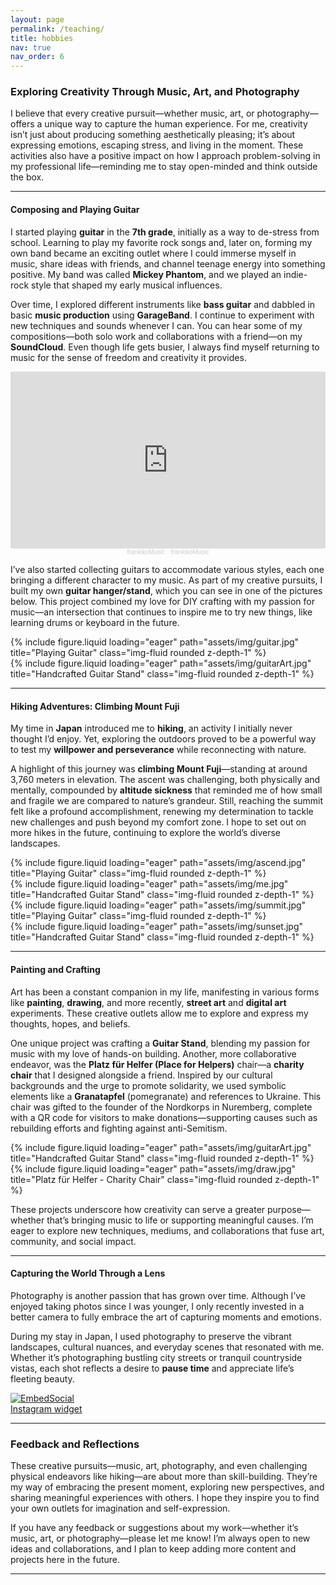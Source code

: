 ```yaml
---
layout: page
permalink: /teaching/
title: hobbies
nav: true
nav_order: 6
---
```


### Exploring Creativity Through Music, Art, and Photography

I believe that every creative pursuit—whether music, art, or photography—offers a unique way to capture the human experience. For me, creativity isn’t just about producing something aesthetically pleasing; it’s about expressing emotions, escaping stress, and living in the moment. These activities also have a positive impact on how I approach problem-solving in my professional life—reminding me to stay open-minded and think outside the box.

---

#### Composing and Playing Guitar

I started playing **guitar** in the **7th grade**, initially as a way to de-stress from school. Learning to play my favorite rock songs and, later on, forming my own band became an exciting outlet where I could immerse myself in music, share ideas with friends, and channel teenage energy into something positive. My band was called **Mickey Phantom**, and we played an indie-rock style that shaped my early musical influences.

Over time, I explored different instruments like **bass guitar** and dabbled in basic **music production** using **GarageBand**. I continue to experiment with new techniques and sounds whenever I can. You can hear some of my compositions—both solo work and collaborations with a friend—on my **SoundCloud**. Even though life gets busier, I always find myself returning to music for the sense of freedom and creativity it provides.

<div class="row justify-content-center pb-5">
    <div class="col-lg-6 col-md-8 col-sm-12 portfolio-item">
        <div class="responsive-embed">
            <iframe width="100%" height="300" scrolling="no" frameborder="no" allow="autoplay"
                    src="https://w.soundcloud.com/player/?url=https%3A//api.soundcloud.com/playlists/1200772150&color=%23ff5500&auto_play=false&hide_related=false&show_comments=true&show_user=true&show_reposts=false&show_teaser=true&visual=true">
            </iframe>
        </div>
        <div style="font-size: 10px; color: #cccccc; text-align: center; font-family: Arial, sans-serif; font-weight: 100;">
            <a href="https://soundcloud.com/user-305239103" title="frankikoMusic" target="_blank" style="color: #cccccc; text-decoration: none;">frankikoMusic</a> · 
            <a href="https://soundcloud.com/user-305239103/sets/frankikomusic" title="frankikoMusic" target="_blank" style="color: #cccccc; text-decoration: none;">frankikoMusic</a>
        </div>
    </div>
</div>

I’ve also started collecting guitars to accommodate various styles, each one bringing a different character to my music. As part of my creative pursuits, I built my own **guitar hanger/stand**, which you can see in one of the pictures below. This project combined my love for DIY crafting with my passion for music—an intersection that continues to inspire me to try new things, like learning drums or keyboard in the future.

<div class="row">
    <div class="col-sm mt-3 mt-md-0">
        {% include figure.liquid loading="eager" path="assets/img/guitar.jpg" title="Playing Guitar" class="img-fluid rounded z-depth-1" %}
    </div>
    <div class="col-sm mt-3 mt-md-0">
        {% include figure.liquid loading="eager" path="assets/img/guitarArt.jpg" title="Handcrafted Guitar Stand" class="img-fluid rounded z-depth-1" %}
    </div>
</div>

---

#### Hiking Adventures: Climbing Mount Fuji

My time in **Japan** introduced me to **hiking**, an activity I initially never thought I’d enjoy. Yet, exploring the outdoors proved to be a powerful way to test my **willpower and perseverance** while reconnecting with nature.

A highlight of this journey was **climbing Mount Fuji**—standing at around 3,760 meters in elevation. The ascent was challenging, both physically and mentally, compounded by **altitude sickness** that reminded me of how small and fragile we are compared to nature’s grandeur. Still, reaching the summit felt like a profound accomplishment, renewing my determination to tackle new challenges and push beyond my comfort zone. I hope to set out on more hikes in the future, continuing to explore the world’s diverse landscapes.

<div class="row">
    <div class="col-sm mt-3 mt-md-0">
        {% include figure.liquid loading="eager" path="assets/img/ascend.jpg" title="Playing Guitar" class="img-fluid rounded z-depth-1" %}
    </div>
    <div class="col-sm mt-3 mt-md-0">
        {% include figure.liquid loading="eager" path="assets/img/me.jpg" title="Handcrafted Guitar Stand" class="img-fluid rounded z-depth-1" %}
    </div>
</div>
<div class="row">
    <div class="col-sm mt-3 mt-md-0">
        {% include figure.liquid loading="eager" path="assets/img/summit.jpg" title="Playing Guitar" class="img-fluid rounded z-depth-1" %}
    </div>
    <div class="col-sm mt-3 mt-md-0">
        {% include figure.liquid loading="eager" path="assets/img/sunset.jpg" title="Handcrafted Guitar Stand" class="img-fluid rounded z-depth-1" %}
    </div>
</div>

---

#### Painting and Crafting

Art has been a constant companion in my life, manifesting in various forms like **painting**, **drawing**, and more recently, **street art** and **digital art** experiments. These creative outlets allow me to explore and express my thoughts, hopes, and beliefs.

One unique project was crafting a **Guitar Stand**, blending my passion for music with my love of hands-on building. Another, more collaborative endeavor, was the **Platz für Helfer (Place for Helpers)** chair—a **charity chair** that I designed alongside a friend. Inspired by our cultural backgrounds and the urge to promote solidarity, we used symbolic elements like a **Granatapfel** (pomegranate) and references to Ukraine. This chair was gifted to the founder of the Nordkorps in Nuremberg, complete with a QR code for visitors to make donations—supporting causes such as rebuilding efforts and fighting against anti-Semitism.

<div class="row">
    <div class="col-sm mt-3 mt-md-0">
        {% include figure.liquid loading="eager" path="assets/img/guitarArt.jpg" title="Handcrafted Guitar Stand" class="img-fluid rounded z-depth-1" %}
    </div>
    <div class="col-sm mt-3 mt-md-0">
        {% include figure.liquid loading="eager" path="assets/img/draw.jpg" title="Platz für Helfer - Charity Chair" class="img-fluid rounded z-depth-1" %}
    </div>
</div>

These projects underscore how creativity can serve a greater purpose—whether that’s bringing music to life or supporting meaningful causes. I’m eager to explore new techniques, mediums, and collaborations that fuse art, community, and social impact.

---

#### Capturing the World Through a Lens

Photography is another passion that has grown over time. Although I’ve enjoyed taking photos since I was younger, I only recently invested in a better camera to fully embrace the art of capturing moments and emotions.

During my stay in Japan, I used photography to preserve the vibrant landscapes, cultural nuances, and everyday scenes that resonated with me. Whether it’s photographing bustling city streets or tranquil countryside vistas, each shot reflects a desire to **pause time** and appreciate life’s fleeting beauty.

<div class="embedsocial-hashtag" data-ref="55d45a4e3b5e8067f685c16be384a30a33892ac4" data-lazyload="yes"> <a class="feed-powered-by-es feed-powered-by-es-feed-img es-widget-branding" href="https://embedsocial.com/social-media-aggregator/" target="_blank" title="Instagram widget"> <img src="https://embedsocial.com/cdn/icon/embedsocial-logo.webp" alt="EmbedSocial"> <div class="es-widget-branding-text">Instagram widget</div> </a> </div> <script> (function(d, s, id) { var js; if (d.getElementById(id)) {return;} js = d.createElement(s); js.id = id; js.src = "https://embedsocial.com/cdn/ht.js"; d.getElementsByTagName("head")[0].appendChild(js); }(document, "script", "EmbedSocialHashtagScript")); </script>

---

### Feedback and Reflections

These creative pursuits—music, art, photography, and even challenging physical endeavors like hiking—are about more than skill-building. They’re my way of embracing the present moment, exploring new perspectives, and sharing meaningful experiences with others. I hope they inspire you to find your own outlets for imagination and self-expression.

If you have any feedback or suggestions about my work—whether it’s music, art, or photography—please let me know! I’m always open to new ideas and collaborations, and I plan to keep adding more content and projects here in the future.

---

<style>
.responsive-embed {
    position: relative;
    padding-bottom: 56.25%; /* 16:9 aspect ratio */
    height: 0;
    overflow: hidden;
    max-width: 100%;
    background: #000;
}

.responsive-embed iframe {
    position: absolute;
    top: 0;
    left: 0;
    width: 100%;
    height: 100%;
}
</style>

